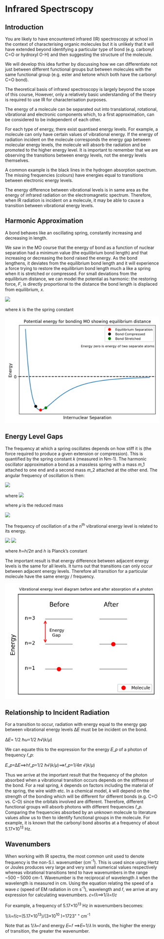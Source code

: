 # Infrared Spectrscopy

## Introduction
You are likely to have encountered infrared (IR) spectroscopy at school in the context of characterising organic molecules but it is unlikely that it will have extended beyond identifying a particular type of bond (e.g. carbonyl C=O or hydroxyl O-H) and then suggesting the structure of the molecule.

We will develop this idea further by discussing how we can differentiate not just between different functional groups but between molecules with the same functional group (e.g. ester and ketone which both have the carbonyl C=O bond). 

The theoretical basis of infrared spectroscopy is largely beyond the scope of this course, However, only a relatively basic understanding of the theory is required to use IR for characterisation purposes.

The energy of a molecule can be separated out into translational, rotational, vibrational and electronic components which, to a first approximation, can be considered to be independent of each other. 

For each type of energy, there exist quantised energy levels. For example, a molecule can only have certain values of vibrational energy. If the energy of radiation incident on the molecule corresponds the energy gap between molecular energy levels, the molecule will absorb the radiation and be promoted to the higher energy level. It is important to remember that we are observing the transitions between energy levels, not the energy levels themselves. 

A common example is the black lines in the hydrogen absorption spectrum. The missing frequencies (colours) have energies equal to transitions between electronic energy levels. 

The energy difference between vibrational levels is in same area as the energy of infrared radiation on the electromagnetic spectrum. Therefore, when IR radiation is incident on a molecule, it may be able to cause a transition between vibrational energy levels. 

## Harmonic Approximation

A bond behaves like an oscillating spring, constantly increasing and decreasing in length. 

We saw in the MO course that the energy of bond as a function of nuclear separation had a minimum value (the equilibrium bond length) and that increasing or decreasing the bond raised the energy. As the bond lengthens, it deviates from the equilibrium bond length and it will experience a force trying to restore the equilibrium bond length much a like a spring when it is stretched or compressed. 
For small deviations from the equilibrium distance, we can model the potential as harmonic: the restoring force, 𝐹, is directly proportional to the distance the bond length is displaced from equilibrium, 𝑥.

<img src="https://render.githubusercontent.com/render/math?math=\displaystyle F = - kx">

where 𝑘 is the the spring constant

<img src="./figures/Harmonic.png" alt="drawing" width="700"/>

## Energy Level Gaps

The frequency at which a spring oscillates depends on how stiff it is (the force required to produce a given extension or compression). This is quantified by the spring constant 𝑘 (measured in Nm-1). The harmonic oscillator approximation a bond as a massless spring with a mass 𝑚_1 attached to one end and a second mass 𝑚_2 attached at the other end. The angular frequency of oscillation is then:

<img src="https://render.githubusercontent.com/render/math?math=\displaystyle \omega = \sqrt{\frac{k}{\mu}}"> 

where <img src="https://render.githubusercontent.com/render/math?math=\displaystyle \omega = 2\pi f">

where 𝜇 is the reduced mass

<img src="https://render.githubusercontent.com/render/math?math=\displaystyle \mu = \frac{\mu_1 \mu_2}{\mu_1 + \mu_2}">

The frequency of oscillation of a the n<sup>th</sup> vibrational energy level is related to its energy.  

<img src="https://render.githubusercontent.com/render/math?math=\displaystyle E_n = (n %2B\ \frac{1}{2})\hbar\omega \space \rightarrow \space \E_0 =\frac{1}{2}\hbar\omega, \E_1 =\frac{2}{2}\hbar\omega, \E_2 =\frac{5}{2}\hbar\omega">


<img src="https://render.githubusercontent.com/render/math?math=\displaystyle \rightarrow \Delta E = E_{n %2B\  1} - E_n = \frac{1}{2}\hbar\omega">

where ℏ=ℎ/2𝜋 and ℎ is Planck’s constant


The important result is that energy difference between adjacent energy levels is the same for all levels. It turns out that transitions can only occur between adjacent energy levels. Therefore all transition for a particular molecule have the same energy / frequency. 

![alt text](./figures/Levels.png)

## Relationship to Incident Radiation

For a transition to occur, radiation with energy equal to the energy gap between vibrational energy levels ∆𝐸 must be be incident on the bond.

∆𝐸= 1/2 ℏ𝜔=1/2 ℏ√(𝑘/𝜇)

We can equate this to the expression for the energy 𝐸_𝑝 of a photon of frequency 𝑓_𝑝:

𝐸_𝑝=∆𝐸⟹ℎ𝑓_𝑝=1/2 ℏ√(𝑘/𝜇)⟹𝑓_𝑝=1/4𝜋 √(𝑘/𝜇)

Thus we arrive at the important result that the frequency of the photon absorbed when a vibrational transition occurs depends on the stiffness of the bond. For a real spring, 𝑘 depends on factors including the material of the spring, the wire width etc. In a chemical model, 𝑘 will depend on the strength of the bonding which will be different for different bonds (e.g. C=O vs. C-O) since the orbitals involved are different. Therefore, different functional groups will absorb photons with different frequencies 𝑓_𝑝. Comparing the frequencies absorbed by an unknown molecule to literature values allow us to then to identify functional groups in the molecule. For example, it is known that the carbonyl bond absorbs at a frequency of about 5.17×10<sup>13</sup>  Hz. 

## Wavenumbers

When working with IR spectra, the most common unit used to denote frequency is the non-S.I. wavenumber (cm<sup>-1</sup>). This is used since using Hertz or Joules produces very large and very small numerical values respectively whereas vibrational transitions tend to have wavenumbers in the range ~500 – 5000 cm-1. Wavenumber is the reciprocal of wavelength 𝜆 when the wavelength is measured in cm. Using the equation relating the speed of a wave 𝑐 (speed of EM radiation in cm s<sup>-1</sup>), wavelength and 𝑓, we arrive at any expression for calculating wavenumbers. 
𝑐=𝑓𝜆⟹1/𝜆=𝑓/𝑐

For example, a frequency of 5.17×10<sup>13</sup>  Hz in wavenumbers becomes:

1/𝜆=𝑓/𝑐=(5.17×10<sup>13</sup>)/(3×10<sup>10</sup> )=1723" " cm<sup>-1</sup>

Note that as 1/𝜆∝𝑓 and energy 𝐸∝𝑓 ⟹𝐸∝1/𝜆 
In words, the higher the energy of transition, the greater the wavenumber. 



